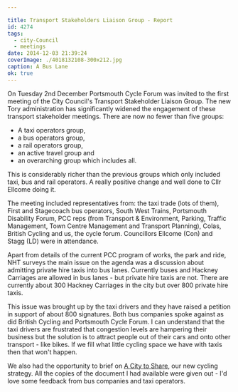 ```yaml
---

title: Transport Stakeholders Liaison Group - Report
id: 4274
tags:
  - city-Council
  - meetings
date: 2014-12-03 21:39:24
coverImage: ./4018132108-300x212.jpg
caption: A Bus Lane
ok: true
---
```


On Tuesday 2nd December Portsmouth Cycle Forum was invited to the first meeting of the City Council's Transport Stakeholder Liaison Group. The new Tory administration has significantly widened the engagement of these transport stakeholder meetings. There are now no fewer than five groups:
* A taxi operators group,
* a bus operators group,
* a rail operators group,
* an active travel group and
* an overarching group which includes all.

This is considerably richer than the previous groups which only included taxi, bus and rail operators. A really positive change and well done to Cllr Ellcome doing it.

The meeting included representatives from: the taxi trade (lots of them), First and Stagecoach bus operators, South West Trains, Portsmouth Disability Forum, PCC reps (from Transport &amp; Environment, Parking, Traffic Management, Town Centre Management and Transport Planning), Colas, British Cycling and us, the cycle forum. Councillors Ellcome (Con) and Stagg (LD) were in attendance.

Apart from details of the current PCC program of works, the park and ride, NHT surveys the main issue on the agenda was a discussion about admitting private hire taxis into bus lanes. Currently buses and Hackney Carriages are allowed in bus lanes - but private hire taxis are not. There are currently about 300 Hackney Carriages in the city but over 800 private hire taxis.

This issue was brought up by the taxi drivers and they have raised a petition in support of about 800 signatures. Both bus companies spoke against as did British Cycling and Portsmouth Cycle Forum. I can understand that the taxi drivers are frustrated that congestion levels are hampering their business but the solution is to attract people out of their cars and onto other transport - like bikes. If we fill what little cycling space we have with taxis then that won't happen.

We also had the opportunity to brief on [A City to Share](/acitytoshare), our new cycling strategy. All the copies of the document I had available were given out - I'd love some feedback from bus companies and taxi operators.